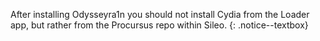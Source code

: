 After installing Odysseyra1n you should not install Cydia from the Loader app, but rather from the Procursus repo within Sileo.
{: .notice--textbox}
